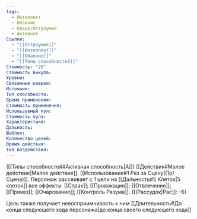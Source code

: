 ```yaml
---
tags:
  - Интеллект
  - Обаяние
  - Навык/Остроумие
  - Активная
Ссылки:
  - "[[Остроумие]]"
  - "[[Интеллект]]"
  - "[[Обаяние]]"
  - "[[Типы способностей]]"
Стоимость: "20"
Стоимость выкупа:
Уровни:
Связанные навыки:
Источник:
Тип способности:
Время применения:
Стоимость применения:
Используемый пул:
Стоимость пула:
Характеристики:
Дальность:
Шаблон:
Количество целей:
Время действия:
Тип воздействия:
---
```

([[Типы способностей#Активная способность|А]]) [[Действия#Малое действие|Малое действие]]. [[Использование#1 Раз за Сцену|(1р/Сцена)]]. Персонаж рассеивает с 1 цели на [[Дальность#5 Клеток|5 клеток]] все эффекты: [[Страх]]; [[Провокация]]; [[Отвлечение]]; [[Приказ]]; [[Очарование]]; [[Контроль Разума]]. ([[Рассудок|Рас]]: -6)

Цель также получает невосприимчивость к ним [[Длительность#До конца следующего хода персонажа|до конца своего следующего хода]]